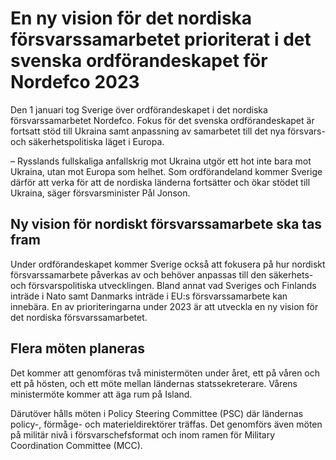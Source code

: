 # En ny vision för det nordiska försvarssamarbetet prioriterat i det svenska ordförandeskapet för Nordefco 2023

Den 1 januari tog Sverige över ordförandeskapet i det nordiska försvarssamarbetet Nordefco. Fokus för det svenska ordförandeskapet är fortsatt stöd till Ukraina samt anpassning av samarbetet till det nya försvars\- och säkerhetspolitiska läget i Europa.


– Rysslands fullskaliga anfallskrig mot Ukraina utgör ett hot inte bara mot Ukraina, utan mot Europa som helhet. Som ordförandeland kommer Sverige därför att verka för att de nordiska länderna fortsätter och ökar stödet till Ukraina, säger försvarsminister Pål Jonson.

## Ny vision för nordiskt försvarssamarbete ska tas fram

Under ordförandeskapet kommer Sverige också att fokusera på hur nordiskt försvarssamarbete påverkas av och behöver anpassas till den säkerhets\- och försvarspolitiska utvecklingen. Bland annat vad Sveriges och Finlands inträde i Nato samt Danmarks inträde i EU:s försvarssamarbete kan innebära. En av prioriteringarna under 2023 är att utveckla en ny vision för det nordiska försvarssamarbetet.

## Flera möten planeras

Det kommer att genomföras två ministermöten under året, ett på våren och ett på hösten, och ett möte mellan ländernas statssekreterare. Vårens ministermöte kommer att äga rum på Island.

Därutöver hålls möten i Policy Steering Committee (PSC) där ländernas policy\-, förmåge\- och materieldirektörer träffas. Det genomförs även möten på militär nivå i försvarschefsformat och inom ramen för Military Coordination Committee (MCC).
